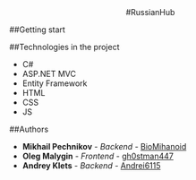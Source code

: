 <div align="center">
  #RussianHub
</div>

##Getting start

##Technologies in the project
* C#
* ASP.NET MVC
* Entity Framework
* HTML
* CSS
* JS

##Authors
* **Mikhail Pechnikov** - *Backend* - [BioMihanoid](https://github.com/BioMihanoid)
* **Oleg Malygin** - *Frontend* - [gh0stman447](https://github.com/gh0stman447)
* **Andrey Klets** - *Backend* - [Andrei6115](https://github.com/Andrei6115)
